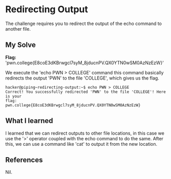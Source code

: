 # Redirecting Output
The challenge requires you to redirect the output of the echo command to another file.

## My Solve
**Flag:**  'pwn.college{E8coE3dKBrwgcl7syM_8jducnPV.QX0YTN0wSM0AzNzEzW}'

We execute the 'echo PWN > COLLEGE' command this command basically redirects the output 'PWN' to the file 'COLLEGE', which gives  us the flag.

```
hacker@piping~redirecting-output:~$ echo PWN > COLLEGE
Correct! You successfully redirected 'PWN' to the file 'COLLEGE'! Here is your 
flag:
pwn.college{E8coE3dKBrwgcl7syM_8jducnPV.QX0YTN0wSM0AzNzEzW}

```

## What I learned
I learned that we can redirect outputs to other file locations, in this case we use the '>' operator coupled with the echo command to do the same. After this, we can use a command like 'cat' to output it from the new location.

## References
Nil.


